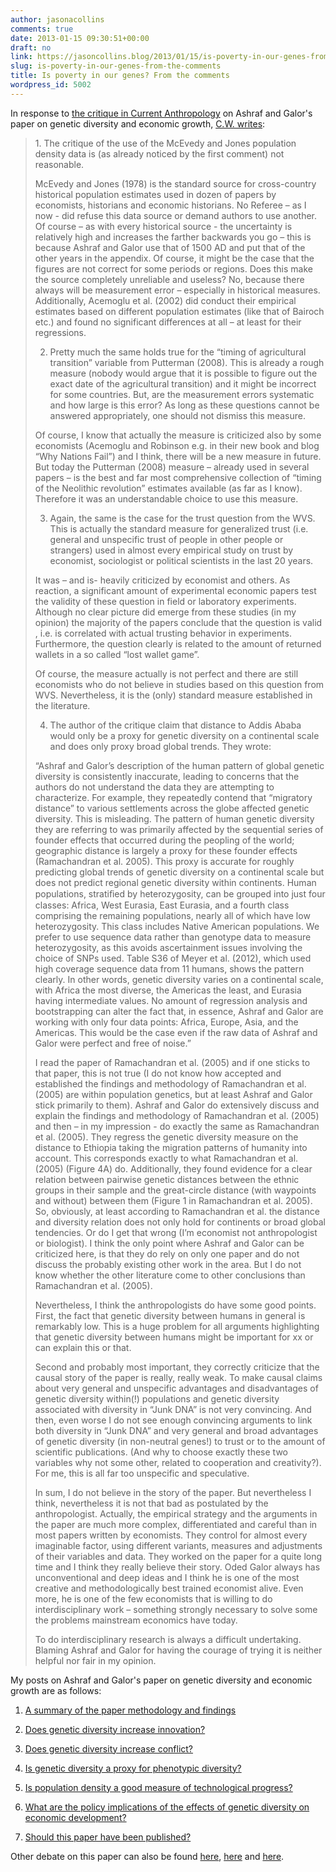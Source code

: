 ```yaml
---
author: jasonacollins
comments: true
date: 2013-01-15 09:30:51+00:00
draft: no
link: https://jasoncollins.blog/2013/01/15/is-poverty-in-our-genes-from-the-comments/
slug: is-poverty-in-our-genes-from-the-comments
title: Is poverty in our genes? From the comments
wordpress_id: 5002
---
```


In response to [the critique in Current Anthropology](https://jasoncollins.blog/2013/01/is-poverty-in-our-genes/) on Ashraf and Galor's paper on genetic diversity and economic growth, [C.W. writes](https://jasoncollins.blog/2013/01/is-poverty-in-our-genes/#comment-1126):


<blockquote>1. The critique of the use of the McEvedy and Jones population density data is (as already noticed by the first comment) not reasonable.

McEvedy and Jones (1978) is the standard source for cross-country historical population estimates used in dozen of papers by economists, historians and economic historians. No Referee – as I now - did refuse this data source or demand authors to use another. Of course – as with every historical source - the uncertainty is relatively high and increases the farther backwards you go – this is because Ashraf and Galor use that of 1500 AD and put that of the other years in the appendix. Of course, it might be the case that the figures are not correct for some periods or regions. Does this make the source completely unreliable and useless? No, because there always will be measurement error – especially in historical measures. Additionally, Acemoglu et al. (2002) did conduct their empirical estimates based on different population estimates (like that of Bairoch etc.) and found no significant differences at all – at least for their regressions.

2. Pretty much the same holds true for the “timing of agricultural transition” variable from Putterman (2008). This is already a rough measure (nobody would argue that it is possible to figure out the exact date of the agricultural transition) and it might be incorrect for some countries. But, are the measurement errors systematic and how large is this error? As long as these questions cannot be answered appropriately, one should not dismiss this measure.

Of course, I know that actually the measure is criticized also by some economists (Acemoglu and Robinson e.g. in their new book and blog “Why Nations Fail”) and I think, there will be a new measure in future. But today the Putterman (2008) measure – already used in several papers – is the best and far most comprehensive collection of “timing of the Neolithic revolution” estimates available (as far as I know). Therefore it was an understandable choice to use this measure.

3. Again, the same is the case for the trust question from the WVS. This is actually the standard measure for generalized trust (i.e. general and unspecific trust of people in other people or strangers) used in almost every empirical study on trust by economist, sociologist or political scientists in the last 20 years.

It was – and is- heavily criticized by economist and others. As reaction, a significant amount of experimental economic papers test the validity of these question in field or laboratory experiments. Although no clear picture did emerge from these studies (in my opinion) the majority of the papers conclude that the question is valid , i.e. is correlated with actual trusting behavior in experiments. Furthermore, the question clearly is related to the amount of returned wallets in a so called “lost wallet game”.

Of course, the measure actually is not perfect and there are still economists who do not believe in studies based on this question from WVS. Nevertheless, it is the (only) standard measure established in the literature.

4. The author of the critique claim that distance to Addis Ababa would only be a proxy for genetic diversity on a continental scale and does only proxy broad global trends. They wrote:

“Ashraf and Galor’s description of the human pattern of global genetic diversity is consistently inaccurate, leading to concerns that the authors do not understand the data they are attempting to characterize. For example, they repeatedly contend that “migratory distance” to various settlements across the globe affected genetic diversity. This is misleading. The pattern of human genetic diversity they are referring to was primarily affected by the sequential series of founder effects that occurred during the peopling of the world; geographic distance is largely a proxy for these founder effects (Ramachandran et al. 2005). This proxy is accurate for roughly predicting global trends of genetic diversity on a continental scale but does not predict regional genetic diversity within continents. Human populations, stratiﬁed by heterozygosity, can be grouped into just four classes: Africa, West Eurasia, East Eurasia, and a fourth class comprising the remaining populations, nearly all of which have low heterozygosity. This class includes Native American populations. We prefer to use sequence data rather than genotype data to measure heterozygosity, as this avoids ascertainment issues involving the choice of SNPs used. Table S36 of Meyer et al. (2012), which used high coverage sequence data from 11 humans, shows the pattern clearly. In other words, genetic diversity varies on a continental scale, with Africa the most diverse, the Americas the least, and Eurasia having intermediate values. No amount of regression analysis and bootstrapping can alter the fact that, in essence, Ashraf and Galor are working with only four data points: Africa, Europe, Asia, and the Americas. This would be the case even if the raw data of Ashraf and Galor were perfect and free of noise.”

I read the paper of Ramachandran et al. (2005) and if one sticks to that paper, this is not true (I do not know how accepted and established the findings and methodology of Ramachandran et al. (2005) are within population genetics, but at least Ashraf and Galor stick primarily to them). Ashraf and Galor do extensively discuss and explain the findings and methodology of Ramachandran et al. (2005) and then – in my impression - do exactly the same as Ramachandran et al. (2005). They regress the genetic diversity measure on the distance to Ethiopia taking the migration patterns of humanity into account. This corresponds exactly to what Ramachandran et al. (2005) (Figure 4A) do. Additionally, they found evidence for a clear relation between pairwise genetic distances between the ethnic groups in their sample and the great-circle distance (with waypoints and without) between them (Figure 1 in Ramachandran et al. 2005). So, obviously, at least according to Ramachandran et al. the distance and diversity relation does not only hold for continents or broad global tendencies. Or do I get that wrong (I’m economist not anthropologist or biologist). I think the only point where Ashraf and Galor can be criticized here, is that they do rely on only one paper and do not discuss the probably existing other work in the area. But I do not know whether the other literature come to other conclusions than Ramachandran et al. (2005).

Nevertheless, I think the anthropologists do have some good points. First, the fact that genetic diversity between humans in general is remarkably low. This is a huge problem for all arguments highlighting that genetic diversity between humans might be important for xx or can explain this or that.

Second and probably most important, they correctly criticize that the causal story of the paper is really, really weak. To make causal claims about very general and unspecific advantages and disadvantages of genetic diversity within(!) populations and genetic diversity associated with diversity in “Junk DNA” is not very convincing. And then, even worse I do not see enough convincing arguments to link both diversity in “Junk DNA” and very general and broad advantages of genetic diversity (in non-neutral genes!) to trust or to the amount of scientific publications. (And why to choose exactly these two variables why not some other, related to cooperation and creativity?). For me, this is all far too unspecific and speculative.

In sum, I do not believe in the story of the paper. But nevertheless I think, nevertheless it is not that bad as postulated by the anthropologist. Actually, the empirical strategy and the arguments in the paper are much more complex, differentiated and careful than in most papers written by economists. They control for almost every imaginable factor, using different variants, measures and adjustments of their variables and data. They worked on the paper for a quite long time and I think they really believe their story. Oded Galor always has unconventional and deep ideas and I think he is one of the most creative and methodologically best trained economist alive. Even more, he is one of the few economists that is willing to do interdisciplinary work – something strongly necessary to solve some the problems mainstream economics have today.

To do interdisciplinary research is always a difficult undertaking. Blaming Ashraf and Galor for having the courage of trying it is neither helpful nor fair in my opinion.</blockquote>

My posts on Ashraf and Galor's paper on genetic diversity and economic growth are as follows:



	
  1. [A summary of the paper methodology and findings](https://jasoncollins.blog/2013/02/the-out-of-africa-hypothesis-human-genetic-diversity-and-comparative-economic-development/)

	
  2. [Does genetic diversity increase innovation?](https://jasoncollins.blog/2013/02/does-genetic-diversity-increase-innovation/)

	
  3. [Does genetic diversity increase conflict?](https://jasoncollins.blog/2013/02/does-genetic-diversity-increase-conflict/)

	
  4. [Is genetic diversity a proxy for phenotypic diversity?](https://jasoncollins.blog/2013/03/is-genetic-diversity-a-proxy-for-phenotypic-diversity/)

	
  5. [Is population density a good measure of technological progress?](https://jasoncollins.blog/2013/03/using-the-malthusian-model-to-measure-technology/)

	
  6. [What are the policy implications of the effects of genetic diversity on economic development?](https://jasoncollins.blog/2013/07/genetic-diversity-economic-development-and-policy/)

	
  7. [Should this paper have been published?](https://jasoncollins.blog/2013/02/publishing-on-genetic-diversity-and-economic-growth/)


Other debate on this paper can also be found [here](https://jasoncollins.blog/2012/10/harvard-academics-on-genetic-diversity-and-economic-development/), [here](https://jasoncollins.blog/2012/10/genetic-diversity-and-economic-development-ashraf-and-galor-respond/) and [here](https://jasoncollins.blog/2013/01/is-poverty-in-our-genes/).
